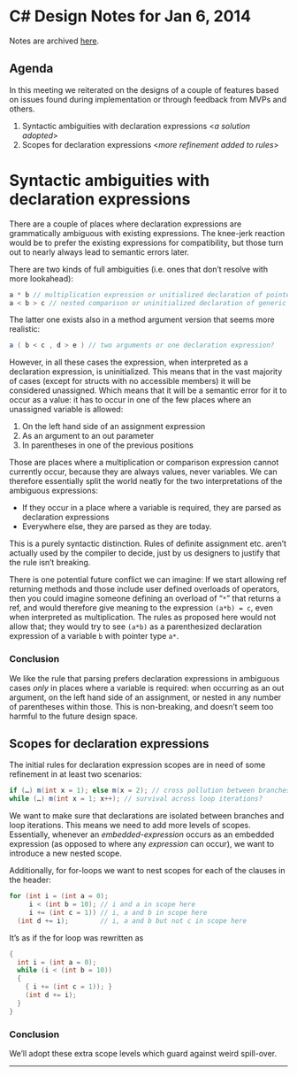 # C# Design Notes for Jan 6, 2014

Notes are archived [here](https://roslyn.codeplex.com/wikipage?title=CSharp%20Language%20Design%20Notes).

## Agenda
In this meeting we reiterated on the designs of a couple of features based on issues found during implementation or through feedback from MVPs and others.
1.	Syntactic ambiguities with declaration expressions <_a solution adopted_>
2.	Scopes for declaration expressions <_more refinement added to rules_>

# Syntactic ambiguities with declaration expressions
There are a couple of places where declaration expressions are grammatically ambiguous with existing expressions. The knee-jerk reaction would be to prefer the existing expressions for compatibility, but those turn out to nearly always lead to semantic errors later.

There are two kinds of full ambiguities (i.e. ones that don’t resolve with more lookahead):
``` c#
a * b // multiplication expression or unitialized declaration of pointer?
a < b > c // nested comparison or uninitialized declaration of generic type?
```
The latter one exists also in a method argument version that seems more realistic:
``` c#
a ( b < c , d > e ) // two arguments or one declaration expression?
```
However, in all these cases the expression, when interpreted as a declaration expression, is uninitialized. This means that in the vast majority of cases (except for structs with no accessible members) it will be considered unassigned. Which means that it will be a semantic error for it to occur as a value: it has to occur in one of the few places where an unassigned variable is allowed:

1. On the left hand side of an assignment expression
2. As an argument to an out parameter
3. In parentheses in one of the previous positions

Those are places where a multiplication or comparison expression cannot currently occur, because they are always values, never variables. We can therefore essentially split the world neatly for the two interpretations of the ambiguous expressions:

* If they occur in a place where a variable is required, they are parsed as declaration expressions
* Everywhere else, they are parsed as they are today.

This is a purely syntactic distinction. Rules of definite assignment etc. aren’t actually used by the compiler to decide, just by us designers to justify that the rule isn’t breaking.

There is one potential future conflict we can imagine: If we start allowing ref returning methods and those include user defined overloads of operators, then you could imagine someone defining an overload of “`*`” that returns a ref, and would therefore give meaning to the expression `(a*b) = c`, even when interpreted as multiplication. The rules as proposed here would not allow that; they would try to see `(a*b)` as a parenthesized declaration expression of a variable `b` with pointer type `a*`.

### Conclusion
We like the rule that parsing prefers declaration expressions in ambiguous cases _only_ in places where a variable is required: when occurring as an out argument, on the left hand side of an assignment, or nested in any number of parentheses within those. This is non-breaking, and doesn’t seem too harmful to the future design space.

## Scopes for declaration expressions
The initial rules for declaration expression scopes are in need of some refinement in at least two scenarios:
``` c#
if (…) m(int x = 1); else m(x = 2); // cross pollution between branches?
while (…) m(int x = 1; x++); // survival across loop iterations?
```
We want to make sure that declarations are isolated between branches and loop iterations. This means we need to add more levels of scopes. Essentially, whenever an _embedded-expression_ occurs as an embedded expression (as opposed to where any _expression_ can occur), we want to introduce a new nested scope.

Additionally, for for-loops we want to nest scopes for each of the clauses in the header:
``` c#
for (int i = (int a = 0);
     i < (int b = 10); // i and a in scope here
     i += (int c = 1)) // i, a and b in scope here
  (int d += i);        // i, a and b but not c in scope here
```
It’s as if the for loop was rewritten as
``` c#
{
  int i = (int a = 0);
  while (i < (int b = 10))
  {
    { i += (int c = 1)); }
    (int d += i);
  }
}
```

### Conclusion
We’ll adopt these extra scope levels which guard against weird spill-over.



---

